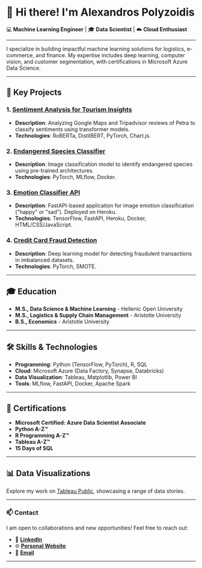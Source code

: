 # 👋 Hi there! I'm Alexandros Polyzoidis  

💻 **Machine Learning Engineer**  |  🎓 **Data Scientist**  |  ☁️ **Cloud Enthusiast**

---

I specialize in building impactful machine learning solutions for logistics, e-commerce, and finance. My expertise includes deep learning, computer vision, and customer segmentation, with certifications in Microsoft Azure Data Science.

---

## 🚀 **Key Projects**  
### 1. [Sentiment Analysis for Tourism Insights](https://www.petrareviewsai.com/)  
- **Description**: Analyzing Google Maps and Tripadvisor reviews of Petra to classify sentiments using transformer models.  
- **Technologies**: RoBERTa, DistilBERT, PyTorch, Chart.js.

### 2. [Endangered Species Classifier](https://endangered-species-app-2024-626612794e72.herokuapp.com/)  
- **Description**: Image classification model to identify endangered species using pre-trained architectures.  
- **Technologies**: PyTorch, MLflow, Docker.  

### 3. [Emotion Classifier API](https://emotion-classifier-app-636425c67bdf.herokuapp.com/docs)  
- **Description**: FastAPI-based application for image emotion classification ("happy" or "sad"). Deployed on Heroku.  
- **Technologies**: TensorFlow, FastAPI, Heroku, Docker, HTML/CSS/JavaScript.  

### 4. [Credit Card Fraud Detection](https://github.com/AlexandrosPol/Data-Science-Projects/tree/main/Credit%20Card%20Fraud%20Detection)  
- **Description**: Deep learning model for detecting fraudulent transactions in imbalanced datasets.  
- **Technologies**: PyTorch, SMOTE.   

---

## 🎓 **Education**  
- **M.S., Data Science & Machine Learning** - Hellenic Open University
- **M.S., Logistics & Supply Chain Management** - Aristotle University
- **B.S., Economics** - Aristotle University

---

## 🛠️ **Skills & Technologies**  
- **Programming**: Python (TensorFlow, PyTorch), R, SQL  
- **Cloud**: Microsoft Azure (Data Factory, Synapse, Databricks)  
- **Data Visualization**: Tableau, Matplotlib, Power BI  
- **Tools**: MLflow, FastAPI, Docker, Apache Spark  

---

## 📜 **Certifications**  
- **Microsoft Certified: Azure Data Scientist Associate**  
- **Python A-Z™**  
- **R Programming A-Z™**  
- **Tableau A-Z™**  
- **15 Days of SQL**  

---

## 📊 **Data Visualizations**  
Explore my work on [Tableau Public](https://public.tableau.com/app/profile/alexandros.polyzoidis/vizzes), showcasing a range of data stories.  

---

### 📫 **Contact**  
I am open to collaborations and new opportunities! Feel free to reach out:  

- 💼 **[LinkedIn](https://www.linkedin.com/in/alexandrospolyzoidis/)**  
- 🌐 **[Personal Website](https://alexandrospol.github.io/)**  
- 📧 **[Email](mailto:apolyzoidis@hotmail.com)**  

---
